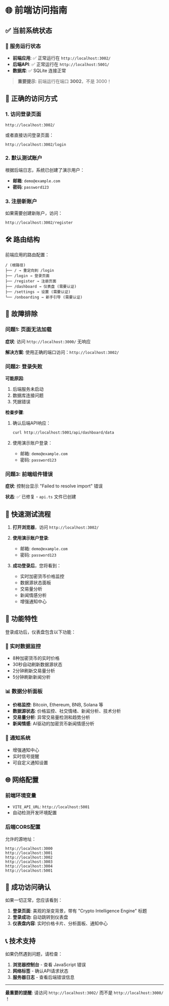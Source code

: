 # 🌐 前端访问指南

## ✅ 当前系统状态

### 🚀 服务运行状态
- **前端应用**: ✅ 正常运行在 `http://localhost:3002/`
- **后端API**: ✅ 正常运行在 `http://localhost:5001/`
- **数据库**: ✅ SQLite 连接正常

> **重要提示**: 前端运行在端口 **3002**，不是 3000！

## 🔐 正确的访问方式

### 1. 访问登录页面
```
http://localhost:3002/
```
或者直接访问登录页面：
```
http://localhost:3002/login
```

### 2. 默认测试账户
根据后端日志，系统已创建了演示用户：
- **邮箱**: `demo@example.com`
- **密码**: `password123`

### 3. 注册新账户
如果需要创建新账户，访问：
```
http://localhost:3002/register
```

## 🛠️ 路由结构

前端应用的路由配置：

```
/ (根路径)
├── / → 重定向到 /login
├── /login → 登录页面
├── /register → 注册页面
├── /dashboard → 仪表盘 (需要认证)
├── /settings → 设置 (需要认证)
└── /onboarding → 新手引导 (需要认证)
```

## 🔧 故障排除

### 问题1: 页面无法加载
**症状**: 访问 `http://localhost:3000/` 无响应

**解决方案**: 
使用正确的端口访问：`http://localhost:3002/`

### 问题2: 登录失败
**可能原因**:
1. 后端服务未启动
2. 数据库连接问题
3. 凭据错误

**检查步骤**:
1. 确认后端API响应：
   ```bash
   curl http://localhost:5001/api/dashboard/data
   ```

2. 使用演示账户登录：
   - 邮箱: `demo@example.com`
   - 密码: `password123`

### 问题3: 前端组件错误
**症状**: 控制台显示 "Failed to resolve import" 错误

**状态**: ✅ 已修复 - `api.ts` 文件已创建

## 🎯 快速测试流程

1. **打开浏览器**，访问 `http://localhost:3002/`

2. **使用演示账户登录**:
   - 邮箱: `demo@example.com`
   - 密码: `password123`

3. **成功登录后**，您将看到：
   - 实时加密货币价格监控
   - 数据源状态面板
   - 交易量分析
   - 新闻情感分析
   - 增强通知中心

## 📱 功能特性

登录成功后，仪表盘包含以下功能：

### 🔄 实时数据监控
- 8种加密货币的实时价格
- 30秒自动刷新数据源状态
- 2分钟刷新交易量分析
- 5分钟刷新新闻分析

### 📊 数据分析面板
- **价格监控**: Bitcoin, Ethereum, BNB, Solana 等
- **数据源状态**: 价格监控、社交情绪、新闻分析、技术分析
- **交易量分析**: 异常交易量检测和趋势分析
- **新闻情感**: AI驱动的加密货币新闻情感分析

### 🔔 通知系统
- 增强通知中心
- 实时信号提醒
- 可自定义通知设置

## 🌐 网络配置

### 前端环境变量
- `VITE_API_URL`: `http://localhost:5001`
- 自动检测开发环境配置

### 后端CORS配置
允许的源地址：
```
http://localhost:3000
http://localhost:3001
http://localhost:3002
http://localhost:3003
http://localhost:3004
http://localhost:5001
```

## 🎉 成功访问确认

如果一切正常，您应该看到：

1. **登录页面**: 美观的渐变背景，带有 "Crypto Intelligence Engine" 标题
2. **登录成功**: 自动跳转到仪表盘
3. **仪表盘内容**: 实时价格卡片、分析面板、通知中心

## 📞 技术支持

如果仍然遇到问题，请检查：

1. **浏览器控制台** - 查看 JavaScript 错误
2. **网络标签** - 确认API请求状态
3. **服务器日志** - 查看后端错误信息

---

**最重要的提醒**: 请访问 `http://localhost:3002/` 而不是 `http://localhost:3000/` ！ 